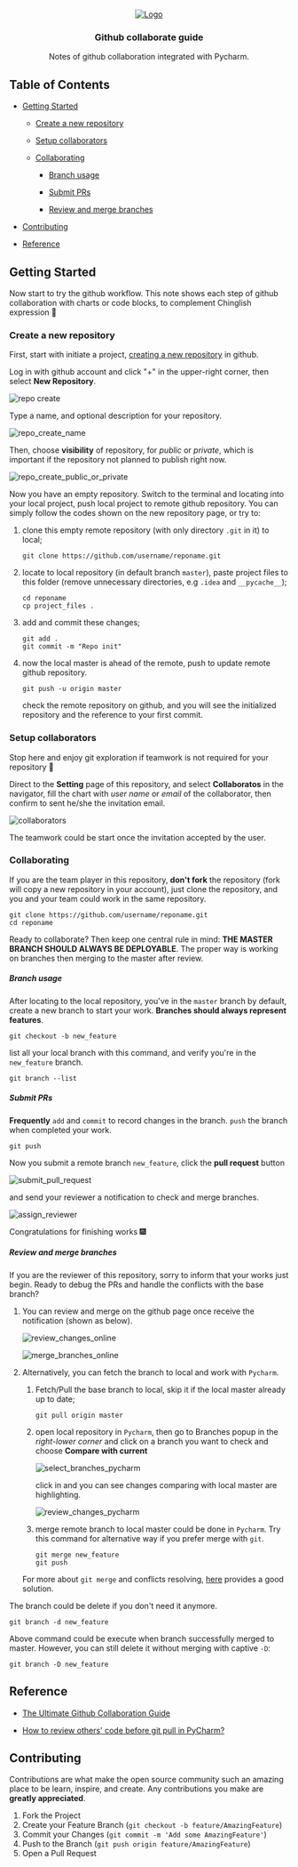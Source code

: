 <!-- PROJECT LOGO -->
<br />
<p align="center">
  <a href="https://github.com/GPZ-Bioinfo">
    <img src="images/logo.jpeg" alt="Logo">
  </a>

  <h3 align="center">Github collaborate guide</h3>

  <p align="center">
    Notes of github collaboration integrated with Pycharm.
    <br>
  </p>
</p>


## Table of Contents
- [Getting Started](#Getting-Started)

    - [Create a new repository](#Create-a-new-repository)

    - [Setup collaborators](#Setup-collaborators)

    - [Collaborating](#Collaborating)

        - [Branch usage](#Branch-usage)

        - [Submit PRs](#Submit-PRs)

        - [Review and merge branches](#Review-and-merge-branches)
        
- [Contributing](#Contributing)

- [Reference](#Reference)


<!-- GETTING STARTED -->
## Getting Started

Now start to try the github workflow. This note shows each step of github collaboration 
with charts or code blocks, to complement Chinglish expression :no_good: 

### Create a new repository

First, start with initiate a project, [creating a new repository](https://docs.github.com/en/github/creating-cloning-and-archiving-repositories/creating-a-new-repository) 
in github. 

Log in with github account and click "+" in the upper-right corner, then select __New Repository__.

![repo create](images/repo-create.png) 

Type a name, and optional description for your repository.

![repo_create_name](images/create-repository-name.png)

Then, choose __visibility__ of repository, for _public_ or _private_, which is important if the 
repository not planned to publish right now.

![repo_create_public_or_private](images/create-repository-public-private.png)

Now you have an empty repository. Switch to the terminal and locating into your local project,
push local project to remote github repository. You can simply follow the codes shown on the new repository page,
or try to:

1. clone this empty remote repository (with only directory `.git` in it) to local;

    ```git
    git clone https://github.com/username/reponame.git
    ```

2. locate to local repository (in default branch `master`), paste project files to this 
folder (remove unnecessary directories, e.g `.idea` and `__pycache__`);

    ```git
    cd reponame
    cp project_files .
    ```

3. add and commit these changes;

    ```git
    git add .
    git commit -m "Repo init"
    ```
    
4. now the local master is ahead of the remote, push to update remote github repository.
    ```git
    git push -u origin master
    ```
    check the remote repository on github, and you will see the initialized repository and 
    the reference to your first commit.

### Setup collaborators

Stop here and enjoy git exploration if teamwork is not required for your repository :wave:

Direct to the __Setting__ page of this repository, and select __Collaboratos__ in the navigator,
fill the chart with _user name_ or _email_ of the collaborator, then confirm to sent he/she the 
invitation email. 

![collaborators](images/collaborators.png)

The teamwork could be start once the invitation accepted by the user.

### Collaborating

If you are the team player in this repository, __don't fork__ the repository (fork will copy a 
new repository in your account), just clone the repository, and you and your team could work in
the same repository.

```git
git clone https://github.com/username/reponame.git
cd reponame
```

Ready to collaborate? Then keep one central rule in mind:
__THE MASTER BRANCH SHOULD ALWAYS BE DEPLOYABLE__. The proper way is working on branches then
merging to the master after review.

##### Branch usage

After locating to the local repository, you've in the `master` branch by default, create a new branch
to start your work. __Branches should always represent features__.

```git
git checkout -b new_feature
```

list all your local branch with this command, and verify you're in the `new_feature` branch.

```git
git branch --list
```

##### Submit PRs

__Frequently__ `add` and `commit` to record changes in the branch. `push` the branch when completed
your work. 

```git
git push
```

Now you submit a remote branch `new_feature`, click the __pull request__ button

![submit_pull_request](images/submit_pull_request.png)

and send your reviewer a notification to check and merge branches.

![assign_reviewer](images/assign_reviewer.png)

Congratulations for finishing works :fireworks:

##### Review and merge branches

If you are the reviewer of this repository, sorry to inform that your works just begin. Ready to
debug the PRs and handle the conflicts with the base branch?

1. You can review and merge on the github page once receive the notification (shown as below).
    
    ![review_changes_online](images/review_changes_online.png)
    
    ![merge_branches_online](images/merge_branches_online.png)

2. Alternatively, you can fetch the branch to local and work with `Pycharm`. 

    1. Fetch/Pull the base branch to local, skip it if the local master already up to date;
    
        ```git
        git pull origin master
        ```
    
    2. open local repository in `Pycharm`, then go to Branches popup in the 
    _right-lower corner_ and click on a branch you want to check and choose __Compare with current__
    
        ![select_branches_pycharm](images/select_branches_pycharm.png)
        
        click in and you can see changes comparing with local master are highlighting. 
        
        ![review_changes_pycharm](images/review_changes_pycharm.png)
        
    3. merge remote branch to local master could be done in `Pycharm`. Try this command for alternative way
    if you prefer merge with `git`.
    
        ```git
        git merge new_feature
        git push
        ```
        
     For more about `git merge` and conflicts resolving, [here](https://www.atlassian.com/git/tutorials/using-branches/git-merge)
     provides a good solution.

The branch could be delete if you don't need it anymore. 

```git
git branch -d new_feature
```

Above command could be execute when branch successfully merged to master. However, you can still
delete it without merging with captive `-D`:

```git
git branch -D new_feature
```

<!-- REFERENCE -->
## Reference

- [The Ultimate Github Collaboration Guide](https://medium.com/@jonathanmines/the-ultimate-github-collaboration-guide-df816e98fb67)

- [How to review others' code before git pull in PyCharm?](https://intellij-support.jetbrains.com/hc/en-us/community/posts/360009394839-How-to-review-others-code-before-git-pull-in-PyCharm-)

<!-- CONTRIBUTING -->
## Contributing

Contributions are what make the open source community such an amazing place to be learn, 
inspire, and create. Any contributions you make are **greatly appreciated**.

1. Fork the Project
2. Create your Feature Branch (`git checkout -b feature/AmazingFeature`)
3. Commit your Changes (`git commit -m 'Add some AmazingFeature'`)
4. Push to the Branch (`git push origin feature/AmazingFeature`)
5. Open a Pull Request
